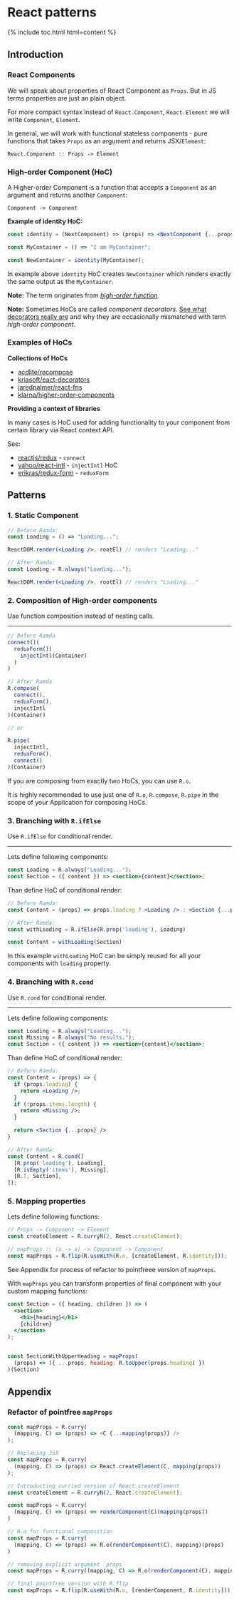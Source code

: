 # React patterns

{% include toc.html html=content %}

## Introduction

### React Components

We will speak about properties of React Component as `Props`. But in JS terms properties are just an plain object.

For more compact syntax instead of `React.Component`, `React.Element` we will write `Component`, `Element`.

In general, we will work with functional stateless components - pure functions that takes `Props` as an argument and returns JSX/`Element`:

```
React.Component :: Props -> Element
```


### High-order Component (HoC)

A Higher-order Component is a function that accepts a `Component` as an argument and returns another `Component`:

```
Component -> Component
```

**Example of identity HoC:**

```jsx
const identity = (NextComponent) => (props) => <NextComponent {...props} />

const MyContainer = () => "I am MyContainer";

const NewContainer = identity(MyContainer);
```

In example above `identity` HoC creates `NewContainer` which renders exactly the same output as the `MyContainer`.

**Note:** The term originates from [_high-order function_](https://en.wikipedia.org/wiki/Higher-order_function).

**Note:** Sometimes HoCs are called _component decorators_. [See what decorators really are](https://github.com/tc39/proposal-decorators) and why they are occasionally mismatched with term _high-order component_.

### Examples of HoCs

**Collections of HoCs**

* [acdlite/recompose](https://github.com/acdlite/recompose)
* [kriasoft/eact-decorators](https://github.com/kriasoft/react-decorators)
* [jaredpalmer/react-fns](https://github.com/jaredpalmer/react-fns)
* [klarna/higher-order-components](https://github.com/klarna/higher-order-components)

**Providing a context of libraries**

In many cases is HoC used for adding functionality to your component from certain library via React context API.

See:

* [reactjs/redux](https://github.com/reactjs/redux) - `connect`
* [yahoo/react-intl](https://github.com/yahoo/react-intl) - `injectIntl` HoC
* [erikras/redux-form](https://github.com/erikras/redux-form) - `reduxForm`

## Patterns

### 1. Static Component


```jsx
// Before Ramda:
const Loading = () => "Loading...";

ReactDOM.render(<Loading />, rootEl) // renders "Loading..."
```


```jsx
// After Ramda:
const Loading = R.always("Loading...");

ReactDOM.render(<Loading />, rootEl) // renders "Loading..."
```


### 2. Composition of High-order components

Use function composition instead of nesting calls.

---

```js
// Before Ramda
connect()(
  reduxForm()(
    injectIntl(Container)
  )
)
```

```js
// After Ramda
R.compose(
  connect(),
  reduxForm(),
  injectIntl
)(Container)

// or

R.pipe(
  injectIntl,
  reduxForm(),
  connect()
)(Container)
```

If you are composing from exactly two HoCs, you can use `R.o`.

It is highly recommended to use just one of `R.o`, `R.compose`, `R.pipe` in the scope of your Application for composing HoCs.

### 3. Branching with `R.ifElse`

Use `R.ifElse` for conditional render.

---

Lets define following components:

```jsx
const Loading = R.always("Loading...");
const Section = ({ content }) => <section>{content}</section>;
```

Than define HoC of conditional render:

```jsx
// Before Ramda:
const Content = (props) => props.loading ? <Loading /> : <Section {...props} />
```

```jsx
// After Ramda:
const withLoading = R.ifElse(R.prop('loading'), Loading)

const Content = withLoading(Section)
```

In this example `withLoading` HoC can be simply reused for all your components with `loading` property.

### 4. Branching with `R.cond`

Use `R.cond` for conditional render.

---

Lets define following components:

```jsx
const Loading = R.always("Loading...");
const Missing = R.always("No results.");
const Section = ({ content }) => <section>{content}</section>;
```

Than define HoC of conditional render:

```jsx
// Before Ramda:
const Content = (props) => {
  if (props.loading) {
    return <Loading />;
  }
  if (!props.items.length) {
    return <Missing />;
  }

  return <Section {...props} />
}
```

```jsx
// After Ramda:
const Content = R.cond([
  [R.prop('loading'), Loading],
  [R.isEmpty('items'), Missing],
  [R.T, Section],
]);
```

### 5. Mapping properties

Lets define following functions:

```js
// Props -> Component -> Element
const createElement = R.curryN(2, React.createElement);

// mapProps :: (a -> a) -> Component -> Component
const mapProps = R.flip(R.useWith(R.o, [createElement, R.identity]));
```

See Appendix for process of refactor to pointfreee version of `mapProps`.

With `mapProps` you can transform properties of final component with your custom mapping functions:

```jsx
const Section = ({ heading, children }) => (
  <section>
    <h1>{heading}</h1>
    {children}
  </section>
);


const SectionWithUpperHeading = mapProps(
  (props) => ({ ...props, heading: R.toUpper(props.heading) })
)(Section)
```


## Appendix

### Refactor of pointfree `mapProps`

```js
const mapProps = R.curry(
  (mapping, C) => (props) => <C {...mapping(props)} />
);

// Replacing JSX
const mapProps = R.curry(
  (mapping, C) => (props) => React.createElement(C, mapping(props))
);

// Introducting curried version of React.createElement
const createElement = R.curryN(2, React.createElement);

const mapProps = R.curry(
  (mapping, C) => (props) => renderComponent(C)(mapping(props))
)

// R.o for functional composition
const mapProps = R.curry(
  (mapping, C) => (props) => R.o(renderComponent(C), mapping)(props)
)

// removing explicit argument `props`
const mapProps = R.curry((mapping, C) => R.o(renderComponent(C), mapping))

// final pointfree version with R.flip
const mapProps = R.flip(R.useWith(R.o, [renderComponent, R.identity]));
```
